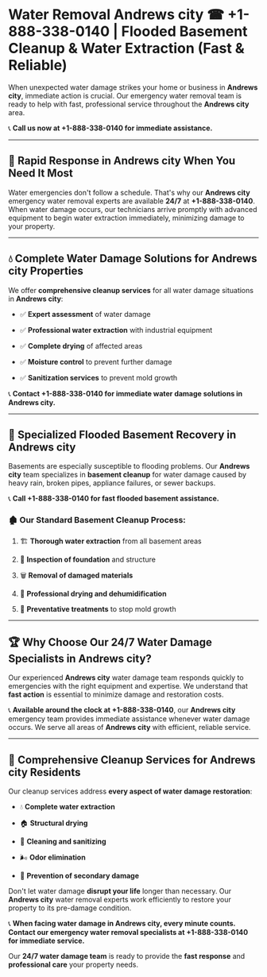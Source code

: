 # Water Removal Andrews city ☎ +1-888-338-0140 | Flooded Basement Cleanup & Water Extraction (Fast & Reliable)

When unexpected water damage strikes your home or business in **Andrews city**, immediate action is crucial. Our emergency water removal team is ready to help with fast, professional service throughout the **Andrews city** area. 

📞 **Call us now at +1-888-338-0140 for immediate assistance.**
---
## 🚀 Rapid Response in Andrews city When You Need It Most
Water emergencies don't follow a schedule. That's why our **Andrews city** emergency water removal experts are available **24/7** at **+1-888-338-0140**. When water damage occurs, our technicians arrive promptly with advanced equipment to begin water extraction immediately, minimizing damage to your property.
---
## 💧 Complete Water Damage Solutions for Andrews city Properties
We offer **comprehensive cleanup services** for all water damage situations in **Andrews city**:
- ✅ **Expert assessment** of water damage  
- ✅ **Professional water extraction** with industrial equipment  
- ✅ **Complete drying** of affected areas  
- ✅ **Moisture control** to prevent further damage  
- ✅ **Sanitization services** to prevent mold growth  
📞 **Contact +1-888-338-0140 for immediate water damage solutions in Andrews city.**
---
## 🌊 Specialized Flooded Basement Recovery in Andrews city
Basements are especially susceptible to flooding problems. Our **Andrews city** team specializes in **basement cleanup** for water damage caused by heavy rain, broken pipes, appliance failures, or sewer backups. 
📞 **Call +1-888-338-0140 for fast flooded basement assistance.**
### 🏚️ Our Standard Basement Cleanup Process:
1. 🏗️ **Thorough water extraction** from all basement areas  
2. 🔎 **Inspection of foundation** and structure  
3. 🗑️ **Removal of damaged materials**  
4. 💨 **Professional drying and dehumidification**  
5. 🚫 **Preventative treatments** to stop mold growth  
---
## 🏆 Why Choose Our 24/7 Water Damage Specialists in Andrews city?
Our experienced **Andrews city** water damage team responds quickly to emergencies with the right equipment and expertise. We understand that **fast action** is essential to minimize damage and restoration costs.
📞 **Available around the clock at +1-888-338-0140**, our **Andrews city** emergency team provides immediate assistance whenever water damage occurs. We serve all areas of **Andrews city** with efficient, reliable service.
---
## 🧹 Comprehensive Cleanup Services for Andrews city Residents
Our cleanup services address **every aspect of water damage restoration**:
- 💧 **Complete water extraction**  
- 🏠 **Structural drying**  
- 🧼 **Cleaning and sanitizing**  
- 🌬️ **Odor elimination**  
- 🚫 **Prevention of secondary damage**  
Don't let water damage **disrupt your life** longer than necessary. Our **Andrews city** water removal experts work efficiently to restore your property to its pre-damage condition.
📞 **When facing water damage in Andrews city, every minute counts. Contact our emergency water removal specialists at +1-888-338-0140 for immediate service.**
Our **24/7 water damage team** is ready to provide the **fast response** and **professional care** your property needs.
